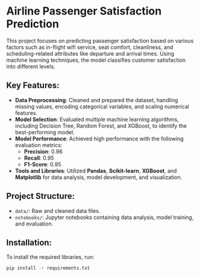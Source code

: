 # Airline Passenger Satisfaction Prediction

This project focuses on predicting passenger satisfaction based on various factors such as in-flight wifi service, seat comfort, cleanliness, and scheduling-related attributes like departure and arrival times. Using machine learning techniques, the model classifies customer satisfaction into different levels.

## Key Features:

* **Data Preprocessing**: Cleaned and prepared the dataset, handling missing values, encoding categorical variables, and scaling numerical features.
* **Model Selection**: Evaluated multiple machine learning algorithms, including Decision Tree, Random Forest, and XGBoost, to identify the best-performing model.
* **Model Performance**: Achieved high performance with the following evaluation metrics:
  * **Precision**: 0.96
  * **Recall**: 0.95
  * **F1-Score**: 0.95
* **Tools and Libraries**: Utilized **Pandas**, **Scikit-learn**, **XGBoost**, and **Matplotlib** for data analysis, model development, and visualization.

## Project Structure:

* `data/`: Raw and cleaned data files.
* `notebooks/`: Jupyter notebooks containing data analysis, model training, and evaluation.

## Installation:

To install the required libraries, run:

```bash
pip install -r requirements.txt
